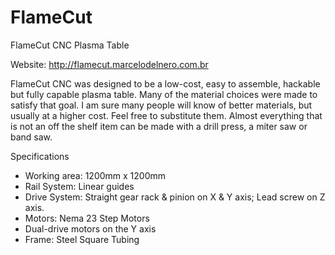 FlameCut
========

FlameCut CNC Plasma Table

Website: http://flamecut.marcelodelnero.com.br

FlameCut CNC was designed to be a low-cost, easy to assemble, hackable but fully capable plasma table. Many of the material choices were made to satisfy that goal. I am sure many people will know of better materials, but usually at a higher cost. Feel free to substitute them. Almost everything that is not an off the shelf item can be made with a drill press, a miter saw or band saw.

Specifications

- Working area: 1200mm x 1200mm
- Rail System: Linear guides
- Drive System: Straight gear rack & pinion on X & Y axis; Lead screw on Z axis.
- Motors: Nema 23 Step Motors
- Dual-drive motors on the Y axis
- Frame: Steel Square Tubing
